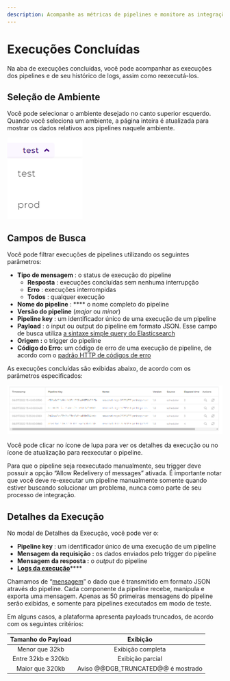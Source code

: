 ```yaml
---
description: Acompanhe as métricas de pipelines e monitore as integrações implantadas.
---
```


# Execuções Concluídas

Na aba de execuções concluídas, você pode acompanhar as execuções dos pipelines e de seu histórico de logs, assim como reexecutá-los.

## Seleção de Ambiente&#x20;

Você pode selecionar o ambiente desejado no canto superior esquerdo. Quando você seleciona um ambiente, a página inteira é atualizada para mostrar os dados relativos aos pipelines naquele ambiente.

![](<../.gitbook/assets/seletordeambiente (2).png>)

## **Campos de Busca**

Você pode filtrar execuções de pipelines utilizando os seguintes parâmetros:

* **Tipo de mensagem** : o status de execução do pipeline
  * **Resposta** : execuções concluídas sem nenhuma interrupção
  * **Erro** : execuções interrompidas
  * **Todos** : qualquer execução
* **Nome do pipeline** : **** o nome completo do pipeline
* **Versão do pipeline** (_major_ ou _minor_)
* **Pipeline key** : um identificador único de uma execução de um pipeline
* **Payload** : o input ou output do pipeline em formato JSON. Esse campo de busca utiliza [a sintaxe simple query do Elasticsearch](https://www.elastic.co/guide/en/elasticsearch/reference/current/query-dsl-simple-query-string-query.html#simple-query-string-syntax)
* **Origem :** o trigger do pipeline
* **Código do Erro:** um código de erro de uma execução de pipeline, de acordo com o [padrão HTTP de códigos de erro](https://pt.wikipedia.org/wiki/Lista\_de\_c%C3%B3digos\_de\_estado\_HTTP)

As execuções concluídas são exibidas abaixo, de acordo com os parâmetros especificados:

![](../.gitbook/assets/executionlist.png)

Você pode clicar no ícone de lupa para ver os detalhes da execução ou no ícone de atualização para reexecutar o pipeline.

Para que o pipeline seja reexecutado manualmente, seu trigger deve possuir a opção “Allow Redelivery of messages” ativada. É importante notar que você deve re-executar um pipeline manualmente somente quando estiver buscando solucionar um problema, nunca como parte de seu processo de integração.

## Detalhes da Execução

No modal de Detalhes da Execução, você pode ver o:

* **Pipeline key** : um identificador único de uma execução de um pipeline
* **Mensagem da requisição :** os dados enviados pelo trigger do pipeline
* **Mensagem da resposta :** o _output_ do pipeline
* [**Logs da execução**](https://docs.digibee.com/help-center/v/pt-br/monitor/pipeline-logs)****

Chamamos de “[mensagem](https://docs.digibee.com/help-center/v/pt-br/build/pipelines/processamento-de-mensagens)” o dado que é transmitido em formato JSON através do pipeline. Cada componente da pipeline recebe, manipula e exporta uma mensagem. Apenas as 50 primeiras mensagens do pipeline serão exibidas, e somente para pipelines executados em modo de teste.

Em alguns casos, a plataforma apresenta payloads truncados, de acordo com os seguintes critérios:

| Tamanho do Payload |               Exibição              |
| :----------------: | :---------------------------------: |
|   Menor que 32kb   |          Exibição completa          |
| Entre 32kb e 320kb |           Exibição parcial          |
|   Maior que 320kb  | Aviso @@DGB\_TRUNCATED@@ é mostrado |

